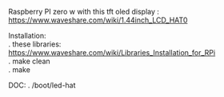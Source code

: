 Raspberry PI zero w with this tft oled display : https://www.waveshare.com/wiki/1.44inch_LCD_HAT0  

Installation:  
  . these libraries: https://www.waveshare.com/wiki/Libraries_Installation_for_RPi  
  . make clean  
  . make  

DOC:
  . /boot/led-hat
